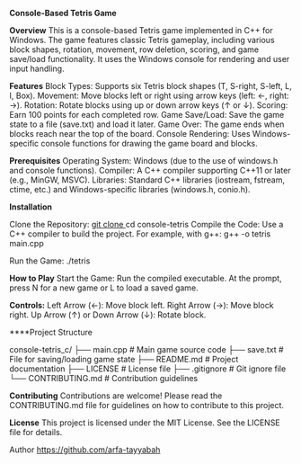 **Console-Based Tetris Game**

**Overview**
This is a console-based Tetris game implemented in C++ for Windows. The game features classic Tetris gameplay, including various block shapes, rotation, movement, row deletion, scoring, and game save/load functionality. It uses the Windows console for rendering and user input handling.

**Features**
Block Types: Supports six Tetris block shapes (T, S-right, S-left, L, I, Box).
Movement: Move blocks left or right using arrow keys (left: ←, right: →).
Rotation: Rotate blocks using up or down arrow keys (↑ or ↓).
Scoring: Earn 100 points for each completed row.
Game Save/Load: Save the game state to a file (save.txt) and load it later.
Game Over: The game ends when blocks reach near the top of the board.
Console Rendering: Uses Windows-specific console functions for drawing the game board and blocks.

**Prerequisites**
Operating System: Windows (due to the use of windows.h and console functions).
Compiler: A C++ compiler supporting C++11 or later (e.g., MinGW, MSVC).
Libraries: Standard C++ libraries (iostream, fstream, ctime, etc.) and Windows-specific libraries (windows.h, conio.h).

**Installation**

Clone the Repository:
[git clone ](https://github.com/arfa-tayyabah/console_tetris_c-)
cd console-tetris
Compile the Code: Use a C++ compiler to build the project. For example, with g++:
g++ -o tetris main.cpp

Run the Game:
./tetris

**How to Play**
Start the Game:
Run the compiled executable.
At the prompt, press N for a new game or L to load a saved game.

**Controls:**
Left Arrow (←): Move block left.
Right Arrow (→): Move block right.
Up Arrow (↑) or Down Arrow (↓): Rotate block.


****Project Structure

console-tetris_c/
├── main.cpp          # Main game source code
├── save.txt         # File for saving/loading game state
├── README.md        # Project documentation
├── LICENSE          # License file
├── .gitignore       # Git ignore file
└── CONTRIBUTING.md   # Contribution guidelines

**Contributing**
Contributions are welcome! Please read the CONTRIBUTING.md file for guidelines on how to contribute to this project.

**License**
This project is licensed under the MIT License. See the LICENSE file for details.

Author https://github.com/arfa-tayyabah

